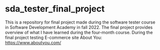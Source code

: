 # sda_tester_final_project

This is a repository for final project made during the software tester course in Software Development Academy in fall 2022. The final project provides overview of what I have learned during the four-month course. During the final project testing E-commerce site About You: https://www.aboutyou.com/
